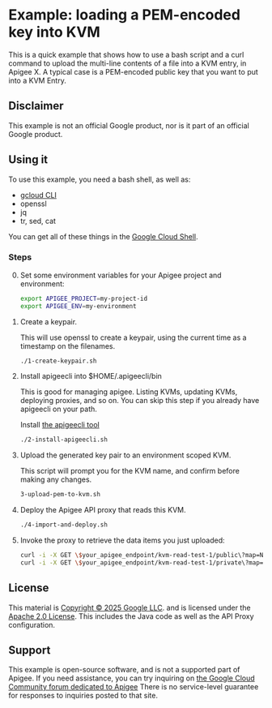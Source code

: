 # Example: loading a PEM-encoded key into KVM

This is a quick example that shows how to use a bash script and a curl command to
upload the multi-line contents of a file into a KVM entry, in Apigee X.
A typical case is a PEM-encoded public key that you want to put into a KVM Entry.

## Disclaimer

This example is not an official Google product, nor is it part of an
official Google product.


## Using it

To use this example, you need a bash shell, as well as:

- [gcloud CLI](https://cloud.google.com/sdk/docs/install)
- openssl
- jq
- tr, sed, cat

You can get all of these things in the [Google Cloud Shell](https://cloud.google.com/shell/docs/launching-cloud-shell).

### Steps

0. Set some environment variables for your Apigee project and environment:
   ```sh
   export APIGEE_PROJECT=my-project-id
   export APIGEE_ENV=my-environment
   ```

1. Create a keypair.

   This will use openssl to create a keypair, using the
   current time as a timestamp on the filenames.

   ```sh
   ./1-create-keypair.sh
   ```


2. Install apigeecli into $HOME/.apigeecli/bin

   This is good for managing apigee. Listing KVMs, updating KVMs, deploying proxies, and so on.
   You can skip this step if you already have apigeecli on your path.

   Install [the apigeecli tool](https://github.com/apigee/apigeecli)
   ```sh
   ./2-install-apigeecli.sh
   ```


3. Upload the generated key pair to an environment scoped KVM.

   This script will prompt you for the KVM name, and confirm before
   making any changes.

   ```sh
   3-upload-pem-to-kvm.sh
   ```

4. Deploy the Apigee API proxy that reads this KVM.

   ```sh
   ./4-import-and-deploy.sh
   ```

5. Invoke the proxy to retrieve the data items you just uploaded:

   ```sh
   curl -i -X GET \$your_apigee_endpoint/kvm-read-test-1/public\?map=NAME_OF_MAP
   curl -i -X GET \$your_apigee_endpoint/kvm-read-test-1/private\?map=NAME_OF_MAP
   ```

## License

This material is [Copyright © 2025 Google LLC](./NOTICE).
and is licensed under the [Apache 2.0 License](LICENSE). This includes the Java
code as well as the API Proxy configuration.

## Support

This example is open-source software, and is not a supported part of Apigee.  If
you need assistance, you can try inquiring on [the Google Cloud Community forum
dedicated to Apigee](https://goo.gle/apigee-community) There is no service-level
guarantee for responses to inquiries posted to that site.



